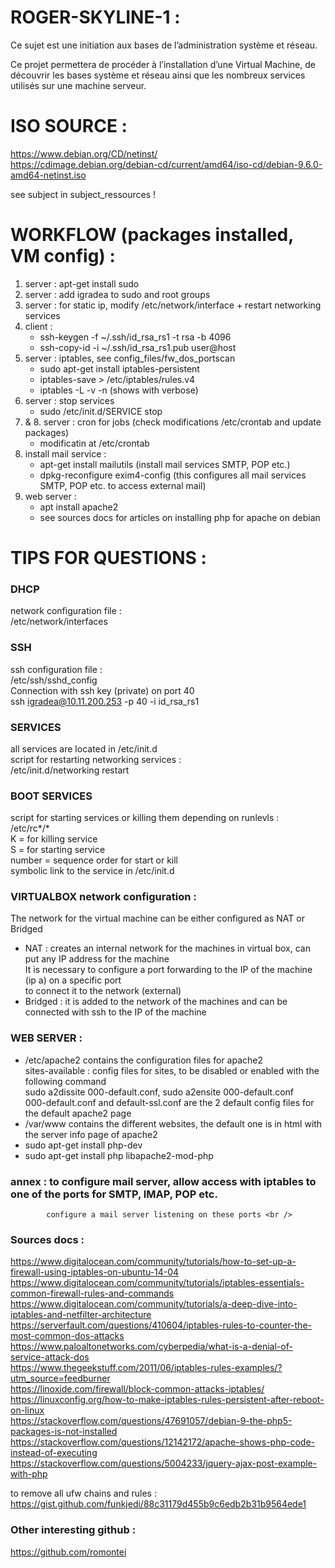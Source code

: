 # ROGER-SKYLINE-1 :<br/>

Ce sujet est une initiation aux bases de l’administration système et réseau.<br />

Ce projet permettera de procéder à l’installation d’une Virtual Machine, de découvrir les bases système et réseau ainsi que les nombreux services utilisés sur une machine serveur.<br />


# ISO SOURCE :<br />
https://www.debian.org/CD/netinst/ <br />
https://cdimage.debian.org/debian-cd/current/amd64/iso-cd/debian-9.6.0-amd64-netinst.iso<br />

see subject in subject_ressources ! <br />

# WORKFLOW (packages installed, VM config) : <br />
1. server : apt-get install sudo <br />
2. server : add igradea to sudo and root groups <br />
3. server : for static ip, modify /etc/network/interface + restart networking services
4. client : <br />
	- ssh-keygen -f ~/.ssh/id_rsa_rs1 -t rsa -b 4096 <br />
	- ssh-copy-id -i ~/.ssh/id_rsa_rs1.pub user@host <br />
5. server : iptables, see config_files/fw_dos_portscan <br />
	- sudo apt-get install iptables-persistent <br />
	- iptables-save > /etc/iptables/rules.v4 <br />
	- iptables -L -v -n (shows with verbose) <br />
6. server : stop services <br />
	- sudo /etc/init.d/SERVICE stop <br />
7. & 8. server : cron for jobs (check modifications /etc/crontab and update packages) <br />
	- modificatin at /etc/crontab <br />
9. install mail service : <br />
	- apt-get install mailutils (install mail services SMTP, POP etc.) <br />
	- dpkg-reconfigure exim4-config (this configures all mail services SMTP, POP etc. to access external mail) <br />
10. web server : <br /> 
	- apt install apache2 <br />
	- see sources docs for articles on installing php for apache on debian <br />

# TIPS FOR QUESTIONS : <br />

### DHCP<br />
network configuration file :<br />
/etc/network/interfaces<br />

### SSH<br />
ssh configuration file :<br />
/etc/ssh/sshd_config<br />
Connection with ssh key (private) on port 40<br />
ssh igradea@10.11.200.253 -p 40 -i id_rsa_rs1<br />

### SERVICES<br />
all services are located in /etc/init.d<br />
script for restarting networking services :<br />
/etc/init.d/networking restart <br />

### BOOT SERVICES<br />
script for starting services or killing them depending on runlevls :<br />
/etc/rc*/*<br />
K = for killing service<br />
S = for starting service<br />
number = sequence order for start or kill<br />
symbolic link to the service in /etc/init.d<br />

### VIRTUALBOX network configuration : <br />
The network for the virtual machine can be either configured as NAT or Bridged <br />
- NAT : creates an internal network for the machines in virtual box, can put any IP address for the machine <br />
		It is necessary to configure a port forwarding to the IP of the machine (ip a) on a specific port <br />
		to connect it to the network (external) <br />
- Bridged : it is added to the network of the machines and can be connected with ssh to the IP of the machine <br />

### WEB SERVER : <br />
- /etc/apache2 contains the configuration files for apache2 <br />
	sites-available : config files for sites, to be disabled or enabled with the following command <br />
	sudo a2dissite 000-default.conf, sudo a2ensite 000-default.conf <br />
	000-default.conf and default-ssl.conf are the 2 default config files for the default apache2 page <br />
- /var/www contains the different websites, the default one is in html with the server info page of apache2 <br />
- sudo apt-get install php-dev <br />
- sudo apt-get install php libapache2-mod-php <br /> 

### annex : to configure mail server, allow access with iptables to one of the ports for SMTP, IMAP, POP etc. <br />
			configure a mail server listening on these ports <br />

### Sources docs :<br />
https://www.digitalocean.com/community/tutorials/how-to-set-up-a-firewall-using-iptables-on-ubuntu-14-04 <br />
https://www.digitalocean.com/community/tutorials/iptables-essentials-common-firewall-rules-and-commands <br />
https://www.digitalocean.com/community/tutorials/a-deep-dive-into-iptables-and-netfilter-architecture <br />
https://serverfault.com/questions/410604/iptables-rules-to-counter-the-most-common-dos-attacks <br />
https://www.paloaltonetworks.com/cyberpedia/what-is-a-denial-of-service-attack-dos <br />
https://www.thegeekstuff.com/2011/06/iptables-rules-examples/?utm_source=feedburner <br />
https://linoxide.com/firewall/block-common-attacks-iptables/ <br/>
https://linuxconfig.org/how-to-make-iptables-rules-persistent-after-reboot-on-linux <br />
https://stackoverflow.com/questions/47691057/debian-9-the-php5-packages-is-not-installed <br />
https://stackoverflow.com/questions/12142172/apache-shows-php-code-instead-of-executing <br />
https://stackoverflow.com/questions/5004233/jquery-ajax-post-example-with-php <br />

to remove all ufw chains and rules : <br />
https://gist.github.com/funkjedi/88c31179d455b9c6edb2b31b9564ede1 <br />

### Other interesting github : <br />
https://github.com/romontei <br />
